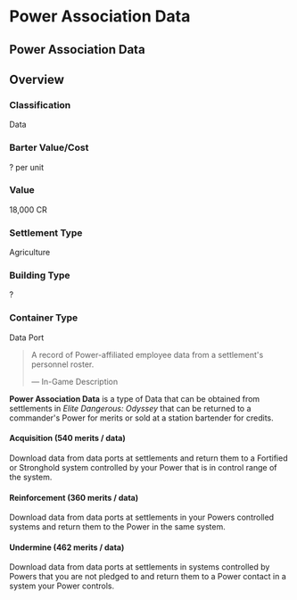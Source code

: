 # Power Association Data
## Power Association Data

## Overview

### Classification

Data

### Barter Value/Cost

? per unit

### Value

18,000 CR

### Settlement Type

Agriculture

### Building Type

?

### Container Type

Data Port

> 
> 
> A record of Power-affiliated employee data from a settlement's personnel roster.
> 
> 
> — In-Game Description
> 

**Power Association Data** is a type of Data that can be obtained from settlements in *Elite Dangerous: Odyssey* that can be returned to a commander's Power for merits or sold at a station bartender for credits. 

#### Acquisition (540 merits / data)

Download data from data ports at settlements and return them to a Fortified or Stronghold system controlled by your Power that is in control range of the system.

#### Reinforcement (360 merits / data)

Download data from data ports at settlements in your Powers controlled systems and return them to the Power in the same system.

#### Undermine (462 merits / data)

Download data from data ports at settlements in systems controlled by Powers that you are not pledged to and return them to a Power contact in a system your Power controls.